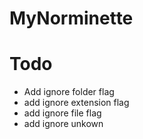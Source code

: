 # MyNorminette

# Todo
- Add ignore folder flag
- add ignore extension flag
- add ignore file flag
- add ignore unkown
